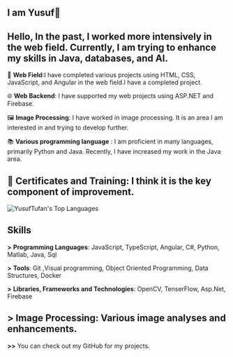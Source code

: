 ## I am Yusuf👋
Hello, In the past, I worked more intensively in the web field. Currently, I am trying to enhance my skills in Java, databases, and AI.
----------------------------------------------------------------------------------------------------------------------------------------------------------------------------------------------------------------------------
💬 **Web Field**:I have completed various projects using HTML, CSS, JavaScript, and Angular in the web field.I have a completed project.

🌐 **Web Backend**: I have supported my web projects using ASP.NET and Firebase.

🖼 **Image Processing**: I have worked in image processing. It is an area I am interested in and trying to develop further.

📚 **Various programming language** : I am proficient in many languages, primarily Python and Java. Recently, I have increased my work in the Java area.

🔗 **Certificates and Training**: I think it is the key component of improvement.
----------------------------------------------------------------------------------------------------------------------------------------------------------------------------------------------------------------------------
![YusufTufan's Top Languages](https://github-readme-stats.vercel.app/api/top-langs/?username=YusufTufan&theme=tokyonight&show_icons=true&hide_border=false&layout=compact)

**Skills**
----------------------------------------------------------------------------------------------------------------------------------------------------------------------------------------------------------------------------

**>** **Programming Languages**:  JavaScript, TypeScript, Angular, C#, Python, Matlab, Java, Sql

**>** **Tools**: Git ,Visual programming, Object Oriented Programming, Data Structures, Docker

**>** **Libraries, Frameworks and Technologies**: OpenCV, TenserFlow, Asp.Net, Firebase

**>** **Image Processing**: Various image analyses and enhancements.
----------------------------------------------------------------------------------------------------------------------------------------------------------------------------------------------------------------------------

**>>** You can check out my GitHub for my projects.

